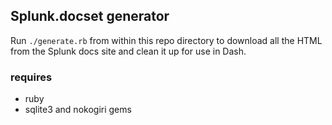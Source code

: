 ## Splunk.docset generator

Run `./generate.rb` from within this repo directory to download all the HTML from the Splunk docs site and clean it up for use in Dash.

### requires

- ruby
- sqlite3 and nokogiri gems

